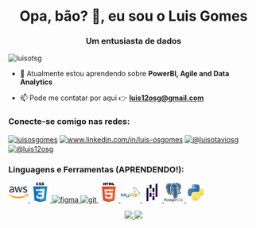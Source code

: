 <h1 align="center">Opa, bão? 👋, eu sou o Luis Gomes</h1>
<h3 align="center">Um entusiasta de dados</h3>

<p align="left"> <img src="https://komarev.com/ghpvc/?username=luisotsg&label=Profile%20views&color=0e75b6&style=flat" alt="luisotsg" /> </p>

- 🌱 Atualmente estou aprendendo sobre **PowerBI, Agile and Data Analytics**

- 📫 Pode me contatar por aqui 👉 **luis12osg@gmail.com**

<h3 align="left">Conecte-se comigo nas redes:</h3>
<p align="left">
<a href="https://twitter.com/luisosgomes" target="blank"><img align="center" src="https://raw.githubusercontent.com/rahuldkjain/github-profile-readme-generator/master/src/images/icons/Social/twitter.svg" alt="luisosgomes" height="30" width="40" /></a>
<a href="https://linkedin.com/in/www.linkedin.com/in/luis-osgomes" target="blank"><img align="center" src="https://raw.githubusercontent.com/rahuldkjain/github-profile-readme-generator/master/src/images/icons/Social/linked-in-alt.svg" alt="www.linkedin.com/in/luis-osgomes" height="30" width="40" /></a>
<a href="https://instagram.com/@luisotaviosg" target="blank"><img align="center" src="https://raw.githubusercontent.com/rahuldkjain/github-profile-readme-generator/master/src/images/icons/Social/instagram.svg" alt="@luisotaviosg" height="30" width="40" /></a>
<a href="https://medium.com/@luis12osg" target="blank"><img align="center" src="https://raw.githubusercontent.com/rahuldkjain/github-profile-readme-generator/master/src/images/icons/Social/medium.svg" alt="@luis12osg" height="30" width="40" /></a>
</p>

<h3 align="left">Linguagens e Ferramentas (APRENDENDO!):</h3>
<p align="left"> <a href="https://aws.amazon.com" target="_blank" rel="noreferrer"> <img src="https://raw.githubusercontent.com/devicons/devicon/master/icons/amazonwebservices/amazonwebservices-original-wordmark.svg" alt="aws" width="40" height="40"/> </a> <a href="https://www.w3schools.com/css/" target="_blank" rel="noreferrer"> <img src="https://raw.githubusercontent.com/devicons/devicon/master/icons/css3/css3-original-wordmark.svg" alt="css3" width="40" height="40"/> </a> <a href="https://www.figma.com/" target="_blank" rel="noreferrer"> <img src="https://www.vectorlogo.zone/logos/figma/figma-icon.svg" alt="figma" width="40" height="40"/> </a> <a href="https://git-scm.com/" target="_blank" rel="noreferrer"> <img src="https://www.vectorlogo.zone/logos/git-scm/git-scm-icon.svg" alt="git" width="40" height="40"/> </a> <a href="https://www.w3.org/html/" target="_blank" rel="noreferrer"> <img src="https://raw.githubusercontent.com/devicons/devicon/master/icons/html5/html5-original-wordmark.svg" alt="html5" width="40" height="40"/> </a> <a href="https://www.mysql.com/" target="_blank" rel="noreferrer"> <img src="https://raw.githubusercontent.com/devicons/devicon/master/icons/mysql/mysql-original-wordmark.svg" alt="mysql" width="40" height="40"/> </a> <a href="https://pandas.pydata.org/" target="_blank" rel="noreferrer"> <img src="https://raw.githubusercontent.com/devicons/devicon/2ae2a900d2f041da66e950e4d48052658d850630/icons/pandas/pandas-original.svg" alt="pandas" width="40" height="40"/> </a> <a href="https://www.postgresql.org" target="_blank" rel="noreferrer"> <img src="https://raw.githubusercontent.com/devicons/devicon/master/icons/postgresql/postgresql-original-wordmark.svg" alt="postgresql" width="40" height="40"/> </a> <a href="https://www.python.org" target="_blank" rel="noreferrer"> <img src="https://raw.githubusercontent.com/devicons/devicon/master/icons/python/python-original.svg" alt="python" width="40" height="40"/> </a> </p>

<div align="center">
  <a href="https://github.com/LuisOTSG">
  <img height="180em" src="https://github-readme-stats.vercel.app/api?username=luisotsg&show_icons=true&theme=dark&include_all_commits=true&count_private=true"/>
  <img height="180em" src="https://github-readme-stats.vercel.app/api/top-langs/?username=luisotsg&layout=compact&langs_count=7&theme=dark"/>
</div>
